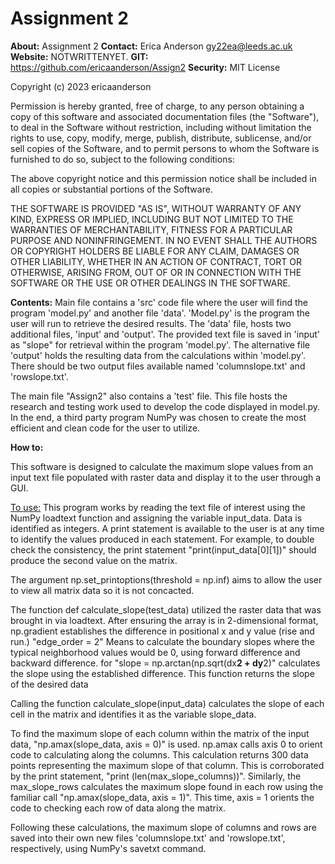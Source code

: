 # Assignment 2 #

**About:** Assignment 2 
**Contact:** Erica Anderson
         gy22ea@leeds.ac.uk
**Website:** NOTWRITTENYET. 
**GIT:** https://github.com/ericaanderson/Assign2
**Security:** MIT License

Copyright (c) 2023 ericaanderson

Permission is hereby granted, free of charge, to any person obtaining a copy
of this software and associated documentation files (the "Software"), to deal
in the Software without restriction, including without limitation the rights
to use, copy, modify, merge, publish, distribute, sublicense, and/or sell
copies of the Software, and to permit persons to whom the Software is
furnished to do so, subject to the following conditions:

The above copyright notice and this permission notice shall be included in all
copies or substantial portions of the Software.

THE SOFTWARE IS PROVIDED "AS IS", WITHOUT WARRANTY OF ANY KIND, EXPRESS OR
IMPLIED, INCLUDING BUT NOT LIMITED TO THE WARRANTIES OF MERCHANTABILITY,
FITNESS FOR A PARTICULAR PURPOSE AND NONINFRINGEMENT. IN NO EVENT SHALL THE
AUTHORS OR COPYRIGHT HOLDERS BE LIABLE FOR ANY CLAIM, DAMAGES OR OTHER
LIABILITY, WHETHER IN AN ACTION OF CONTRACT, TORT OR OTHERWISE, ARISING FROM,
OUT OF OR IN CONNECTION WITH THE SOFTWARE OR THE USE OR OTHER DEALINGS IN THE
SOFTWARE.

**Contents:**
Main file contains a 'src' code file where the user will find the program 'model.py' and another file 'data'. 'Model.py' is the program the user will run to retrieve the desired results. The 'data' file, hosts two additional files, 'input' and 'output'. The provided text file is saved in 'input' as "slope" for retrieval within the program 'model.py'. The alternative file 'output' holds the resulting data from the calculations within 'model.py'. There should be two output files available named 'columnslope.txt' and 'rowslope.txt'. 

The main file "Assign2" also contains a 'test' file. This file hosts the research and testing work used to develop the code displayed in model.py. In the end, a third party program NumPy was chosen to create the most efficient and clean code for the user to utilize. 

**How to:**

This software is designed to calculate the maximum slope values from an input text file populated with raster data and display it to the user through a GUI. 

<u>To use:</u>
This program works by reading the text file of interest using the NumPy loadtext function and assigning the variable input_data. Data is identified as integers. A print statement is available to the user is  at any time to identify the values produced in each statement. For example, to double check the consistency, the print statement "print(input_data[0][1])" should produce the second value on the matrix. 

The argument np.set_printoptions(threshold = np.inf) aims to allow the user to view all matrix data so it is not concacted. 

The function def calculate_slope(test_data) utilized the raster data that was brought in via loadtext. After ensuring the array is in 2-dimensional format, np.gradient establishes the difference in positional x and y value (rise and run.)  "edge_order = 2" Means to calculate the boundary slopes where the typical neighborhood values would be 0, using forward difference and backward difference. for "slope = np.arctan(np.sqrt(dx**2 + dy**2)" calculates the slope using the established difference. This function returns the slope of the desired data

Calling the function calculate_slope(input_data) calculates the slope of each cell in the matrix and identifies it as the variable slope_data. 

To find the maximum slope of each column within the matrix of the input data, "np.amax(slope_data, axis = 0)" is used. np.amax calls axis 0 to orient code to calculating along the columns. This calculation returns 300 data points representing the maximum slope of that column. This is corroborated by the print statement, "print (len(max_slope_columns))". Similarly, the max_slope_rows calculates the maximum slope found in each row using the familiar call "np.amax(slope_data, axis = 1)". This time, axis = 1 orients the code to checking each row of data along the matrix. 

Following these calculations, the maximum slope of columns and rows are saved into their own new files 'columnslope.txt' and 'rowslope.txt', respectively, using NumPy's savetxt command. 

 


